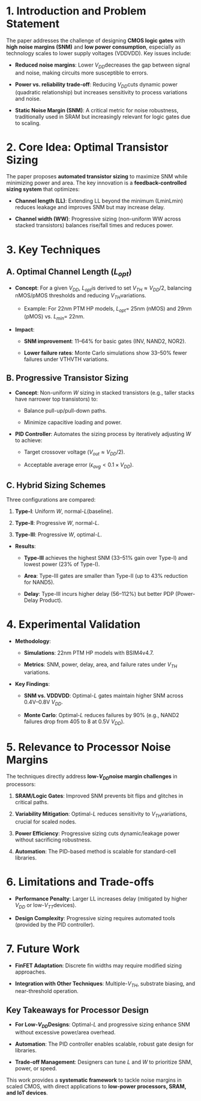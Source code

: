 
# **1. Introduction and Problem Statement**

The paper addresses the challenge of designing **CMOS logic gates** with **high noise margins (SNM)** and **low power consumption**, especially as technology scales to lower supply voltages (VDDVDD​). Key issues include:

- **Reduced noise margins**: Lower $V_{DD}$​ decreases the gap between signal and noise, making circuits more susceptible to errors.
    
- **Power vs. reliability trade-off**: Reducing $V_{DD}$​ cuts dynamic power (quadratic relationship) but increases sensitivity to process variations and noise.
    
- **Static Noise Margin (SNM)**: A critical metric for noise robustness, traditionally used in SRAM but increasingly relevant for logic gates due to scaling.
    

# **2. Core Idea: Optimal Transistor Sizing**

The paper proposes **automated transistor sizing** to maximize SNM while minimizing power and area. The key innovation is a **feedback-controlled sizing system** that optimizes:

- **Channel length (LL)**: Extending LL beyond the minimum (LminLmin​) reduces leakage and improves SNM but may increase delay.
    
- **Channel width (WW)**: Progressive sizing (non-uniform WW across stacked transistors) balances rise/fall times and reduces power.
    

# **3. Key Techniques**

## A. Optimal Channel Length ($L_{opt}$​)

- **Concept**: For a given $V_{DD}$​, $L_{opt}$​ is derived to set $V_{TH}\approx V_{DD}/2​$, balancing nMOS/pMOS thresholds and reducing $V_{TH}$​ variations.
    
    - Example: For 22nm PTM HP models, $L_{opt}$​ = 25nm (nMOS) and 29nm (pMOS) vs. $L_{min}$​ = 22nm.
        
- **Impact**:
    
    - **SNM improvement**: 11–64% for basic gates (INV, NAND2, NOR2).
        
    - **Lower failure rates**: Monte Carlo simulations show 33–50% fewer failures under VTHVTH​ variations.
        

## B. Progressive Transistor Sizing

- **Concept**: Non-uniform $W$ sizing in stacked transistors (e.g., taller stacks have narrower top transistors) to:
    
    - Balance pull-up/pull-down paths.
        
    - Minimize capacitive loading and power.
        
- **PID Controller**: Automates the sizing process by iteratively adjusting $W$ to achieve:
    
    - Target crossover voltage ($V_{out}\approx V_{DD}/2$).
        
    - Acceptable average error ($\epsilon_{avg}<0.1×V_{DD}$​).
        

## C. Hybrid Sizing Schemes

Three configurations are compared:

1. **Type-I**: Uniform $W$, normal-$L$(baseline).
    
2. **Type-II**: Progressive $W$, normal-$L$.
    
3. **Type-III**: Progressive $W$, optimal-$L$.
    

- **Results**:
    
    - **Type-III** achieves the highest SNM (33–51% gain over Type-I) and lowest power (23% of Type-I).
        
    - **Area**: Type-III gates are smaller than Type-II (up to 43% reduction for NAND5).
        
    - **Delay**: Type-III incurs higher delay (56–112%) but better PDP (Power-Delay Product).
        

# 4. Experimental Validation

- **Methodology**:
    
    - **Simulations**: 22nm PTM HP models with BSIM4v4.7.
        
    - **Metrics**: SNM, power, delay, area, and failure rates under $V_{TH}$​ variations.
        
- **Key Findings**:
    
    - **SNM vs. VDDVDD​**: Optimal-$L$ gates maintain higher SNM across 0.4V–0.8V $V_{DD}$​.
        
    - **Monte Carlo**: Optimal-$L$ reduces failures by 90% (e.g., NAND2 failures drop from 405 to 8 at 0.5V $V_{DD}$​).
# 5. Relevance to Processor Noise Margins

The techniques directly address **low-$V_{DD}$​ noise margin challenges** in processors:

1. **SRAM/Logic Gates**: Improved SNM prevents bit flips and glitches in critical paths.
    
2. **Variability Mitigation**: Optimal-$L$ reduces sensitivity to $V_{TH}$​ variations, crucial for scaled nodes.
    
3. **Power Efficiency**: Progressive sizing cuts dynamic/leakage power without sacrificing robustness.
    
4. **Automation**: The PID-based method is scalable for standard-cell libraries.
    

# 6. Limitations and Trade-offs

- **Performance Penalty**: Larger LL increases delay (mitigated by higher $V_{DD}$​ or low-$V_{TT}$​ devices).
    
- **Design Complexity**: Progressive sizing requires automated tools (provided by the PID controller).
    

# 7. Future Work

- **FinFET Adaptation**: Discrete fin widths may require modified sizing approaches.
    
- **Integration with Other Techniques**: Multiple-$V_{TH}$​, substrate biasing, and near-threshold operation.

## Key Takeaways for Processor Design

- **For Low-$V_{DD}$​ Designs**: Optimal-$L$ and progressive sizing enhance SNM without excessive power/area overhead.
    
- **Automation**: The PID controller enables scalable, robust gate design for libraries.
    
- **Trade-off Management**: Designers can tune $L$ and $W$ to prioritize SNM, power, or speed.
    
This work provides a **systematic framework** to tackle noise margins in scaled CMOS, with direct applications to **low-power processors, SRAM, and IoT devices**.